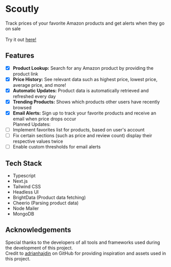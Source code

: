 # Scoutly

Track prices of your favorite Amazon products and get alerts when they go on sale<br/><br/>
Try it out [here!](https://scoutly-pink.vercel.app/)

## Features

- [x] **Product Lookup:** Search for any Amazon product by providing the product link
- [x] **Price History:** See relevant data such as highest price, lowest price, average price, and more!
- [x] **Automatic Updates:** Product data is automatically retrieved and refreshed every day
- [x] **Trending Products:** Shows which products other users have recently browsed
- [x] **Email Alerts:** Sign up to track your favorite products and receive an email when price drops occur
<br/>Planned Updates:<br/>
- [ ] Implement favorites list for products, based on user's account
- [ ] Fix certain sections (such as price and review count) display their respective values twice
- [ ] Enable custom thresholds for email alerts

## Tech Stack

- Typescript
- Next.js
- Tailwind CSS
- Headless UI
- BrightData (Product data fetching)
- Cheerio (Parsing product data)
- Node Mailer
- MongoDB

## Acknowledgements

Special thanks to the developers of all tools and frameworks used during the development of this project. <br/>
Credit to [adrianhajdin](https://github.com/adrianhajdin) on GitHub for providing inspiration and assets used in this project.

